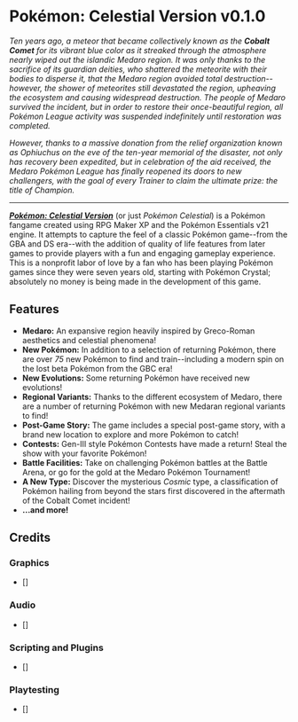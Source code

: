 # Pokémon: Celestial Version v0.1.0
*Ten years ago, a meteor that became collectively known as the **Cobalt Comet** for its vibrant blue color as it streaked through the atmosphere nearly wiped out the islandic Medaro region. It was only thanks to the sacrifice of its guardian deities, who shattered the meteorite with their bodies to disperse it, that the Medaro region avoided total destruction--however, the shower of meteorites still devastated the region, upheaving the ecosystem and causing widespread destruction. The people of Medaro survived the incident, but in order to restore their once-beautiful region, all Pokémon League activity was suspended indefinitely until restoration was completed.*

*However, thanks to a massive donation from the relief organization known as Ophiuchus on the eve of the ten-year memorial of the disaster, not only has recovery been expedited, but in celebration of the aid received, the Medaro Pokémon League has finally reopened its doors to new challengers, with the goal of every Trainer to claim the ultimate prize: the title of Champion.*

***

***<u>Pokémon: Celestial Version</u>*** (or just *Pokémon Celestial*) is a Pokémon fangame created using RPG Maker XP and the Pokémon Essentials v21 engine. It attempts to capture the feel of a classic Pokémon game--from the GBA and DS era--with the addition of quality of life features from later games to provide players with a fun and engaging gameplay experience. This is a nonprofit labor of love by a fan who has been playing Pokémon games since they were seven years old, starting with Pokémon Crystal; absolutely no money is being made in the development of this game.

## Features
* **Medaro:** An expansive region heavily inspired by Greco-Roman aesthetics and celestial phenomena!
* **New Pokémon:** In addition to a selection of returning Pokémon, there are over *75* new Pokémon to find and train--including a modern spin on the lost beta Pokémon from the GBC era!
* **New Evolutions:** Some returning Pokémon have received new evolutions!
* **Regional Variants:** Thanks to the different ecosystem of Medaro, there are a number of returning Pokémon with new Medaran regional variants to find!
* **Post-Game Story:** The game includes a special post-game story, with a brand new location to explore and more Pokémon to catch!
* **Contests:** Gen-III style Pokémon Contests have made a return! Steal the show with your favorite Pokémon!
* **Battle Facilities:** Take on challenging Pokémon battles at the Battle Arena, or go for the gold at the Medaro Pokémon Tournament!
* **A New Type:** Discover the mysterious *Cosmic* type, a classification of Pokémon hailing from beyond the stars first discovered in the aftermath of the Cobalt Comet incident!
* **...and more!**

## Credits
### Graphics
* []

### Audio
* []

### Scripting and Plugins
* []

### Playtesting
* []
